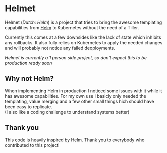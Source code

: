 Helmet
======

Helmet (*Dutch: Helm*) is a project that tries to bring the awesome templating capabilities from [Helm](https://github.com/kubernetes/helm) to Kubernetes without the need of a Tiller. 

Currently this comes at a few downsides like the lack of state which inhibits any rollbacks. It also fully relies on Kubernetes to apply the needed changes and will probably not notice any failed deoployments. 

*Helmet is currently a 1 person side project, so don't expect this to be production ready soon*

## Why not Helm?
When implementing Helm in production I noticed some issues with it while it has awesome capabilities. For my own use I basicly only needed the templating, value merging and a few other small things hich should have been easy to replicate.  
(I also like a coding challenge to understand systems better)

## Thank you
This code is heavily inspired by Helm. Thank you to everybody who contributed to this project!